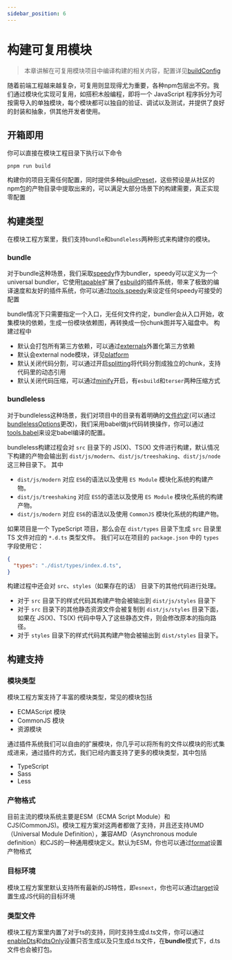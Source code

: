 ```yaml
---
sidebar_position: 6
---
```


# 构建可复用模块
> 本章讲解在可复用模块项目中编译构建的相关内容，配置详见[buildConfig](/docs/apis/config/output/build-config/build-type)

随着前端工程越来越复杂，可复用则显现得尤为重要，各种npm包层出不穷。我们通过模块化实现可复用，如搭积木般编程，即将一个 JavaScript 程序拆分为可按需导入的单独模块，每个模块都可以独自的验证、调试以及测试，并提供了良好的封装和抽象，供其他开发者使用。


## 开箱即用
你可以直接在模块工程目录下执行以下命令
```
pnpm run build
```
构建你的项目无需任何配置，同时提供多种[buildPreset](/docs/apis/config/output/build-preset)，这些预设是从社区的npm包的产物目录中提取出来的，可以满足大部分场景下的构建需要，真正实现零配置

## 构建类型
在模块工程方案里，我们支持`bundle`和`bundleless`两种形式来构建你的模块。

### bundle
对于bundle这种场景，我们采取[speedy](https://github.com/speedy-js/speedystack)作为bundler，speedy可以定义为一个universal bundler，它使用[tapable](https://github.com/webpack/tapable)扩展了[esbuild](https://github.com/evanw/esbuild)的插件系统，带来了极致的编译速度和友好的插件系统，你可以通过[tools.speedy](/docs/apis/config/tools/speedy)来设定任何speedy可接受的配置

bundle情况下只需要指定一个入口，无任何文件约定，bundler会从入口开始，收集模块的依赖，生成一份模块依赖图，再转换成一份chunk图并写入磁盘中。
构建过程中
- 默认会打包所有第三方依赖，可以通过[externals](/docs/apis/config/output/build-config/bundle-options#externals)外置化第三方依赖
- 默认会external node模块，详见[platform](/docs/apis/config/output/build-config/bundle-options#platform)
- 默认关闭代码分割，可以通过开启[splitting](/docs/apis/config/output/build-config/bundle-options#splitting)将代码分割成独立的chunk，支持代码里的动态引用
- 默认关闭代码压缩，可以通过[minify](/docs/apis/config/output/build-config/bundle-options#minify)开启，有`esbuild`和`terser`两种压缩方式

### bundleless

对于bundleless这种场景，我们对项目中的目录有着明确的[文件约定](http://localhost:3000/docs/apis/hooks/module/src/)(可以通过[bundlelessOptions](/docs/apis/config/output/build-config/bundleless-options)更改)，我们采用babel做js代码转换操作，你可以通过[tools.babel](/docs/apis/config/tools/babel)来设定babel编译的配置。

bundleless构建过程会对 `src` 目录下的 JS(X)、TS(X) 文件进行构建，默认情况下构建的产物会输出到 `dist/js/modern`、`dist/js/treeshaking`、`dist/js/node` 这三种目录下。
其中
- `dist/js/modern` 对应 `ES6`的语法以及使用 `ES Module` 模块化系统的构建产物。
- `dist/js/treeshaking` 对应 `ES5`的语法以及使用 `ES Module` 模块化系统的构建产物。
- `dist/js/modern` 对应 `ES6`的语法以及使用 `CommonJS` 模块化系统的构建产物。


如果项目是一个 TypeScript 项目，那么会在 `dist/types` 目录下生成 `src` 目录里 TS 文件对应的 `*.d.ts` 类型文件。
我们可以在项目的 `package.json` 中的 `types` 字段使用它：

```json
{
  "types": "./dist/types/index.d.ts",
}
```

构建过程中还会对 `src`、`styles`（如果存在的话） 目录下的其他代码进行处理。
- 对于 `src` 目录下的样式代码其构建产物会被输出到 `dist/js/styles` 目录下
- 对于 `src` 目录下的其他静态资源文件会被复制到 `dist/js/styles` 目录下面，如果在 JS(X)、TS(X) 代码中导入了这些静态文件，则会修改原本的指向路径。
- 对于 `styles` 目录下的样式代码其构建产物会被输出到 `dist/styles` 目录下。


## 构建支持
### 模块类型

模块工程方案支持了丰富的模块类型，常见的模块包括
- ECMAScript 模块
- CommonJS 模块
- 资源模块

通过插件系统我们可以自由的扩展模块，你几乎可以将所有的文件以模块的形式集成进来，通过插件的方式，我们已经内置支持了更多的模块类型，其中包括
- TypeScript
- Sass
- Less

### 产物格式
目前主流的模块系统主要是ESM（ECMA Script Module）和CJS(CommonJS)。模块工程方案对这两者都做了支持，并且还支持UMD（Universal Module Definition），兼容AMD（Asynchronous module definition）和CJS的一种通用模块定义。默认为ESM，你也可以通过[format](/docs/apis/config/output/build-config/format)设置产物格式

### 目标环境

模块工程方案里默认支持所有最新的JS特性，即`esnext`，你也可以通过[target](/docs/apis/config/output/build-config/target)设置生成JS代码的目标环境

### 类型文件

模块工程方案里内置了对于ts的支持，同时支持生成d.ts文件，你可以通过[enableDts](/docs/apis/config/output/build-config/enable-dts)和[dtsOnly](/docs/apis/config/output/build-config/dts-only)设置只否生成以及只生成d.ts文件，在**bundle**模式下，d.ts文件也会被打包。
